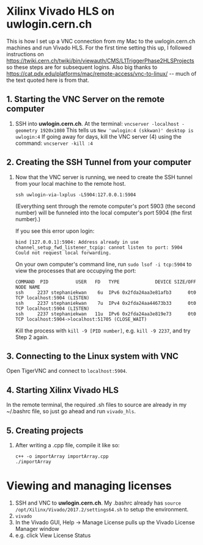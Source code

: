 # Xilinx Vivado HLS on uwlogin.cern.ch

This is how I set up a VNC connection from my Mac to the uwlogin.cern.ch machines and run Vivado HLS.
For the first time setting this up, I followed instructions on https://twiki.cern.ch/twiki/bin/viewauth/CMS/L1TriggerPhase2HLSProjects
so these steps are for subsequent logins.
Also big thanks to https://cat.pdx.edu/platforms/mac/remote-access/vnc-to-linux/ -- much of the text quoted here is from that.

## 1. Starting the VNC Server on the remote computer
1. SSH into **uwlogin.cern.ch**. At the terminal: `vncserver -localhost -geometry 1920x1080`
   This tells us `New 'uwlogin:4 (skkwan)' desktop is uwlogin:4`
   If going away for days, kill the VNC server (4) using the command: `vncserver -kill :4`

## 2. Creating the SSH Tunnel from your computer
1. Now that the VNC server is running, we need to create the SSH tunnel from your local machine to the remote host.
   ```
   ssh uwlogin-via-lxplus -L5904:127.0.0.1:5904
   ```
   (Everything sent through the remote computer's port 5903 (the second number) will be funneled into the local computer's port 5904 (the first number).)
   
   If you see this error upon login:
   ```
   bind [127.0.0.1]:5904: Address already in use
   channel_setup_fwd_listener_tcpip: cannot listen to port: 5904
   Could not request local forwarding.
   ```
   On your own computer's command line, run `sudo lsof -i tcp:5904` to view the processes that are occupying the port:
   ```
   COMMAND  PID          USER   FD   TYPE             DEVICE SIZE/OFF NODE NAME
   ssh     2237 stephaniekwan    6u  IPv6 0x2fda24aa3e81afb3      0t0  TCP localhost:5904 (LISTEN)
   ssh     2237 stephaniekwan    7u  IPv4 0x2fda24aa44673b33      0t0  TCP localhost:5904 (LISTEN)
   ssh     2237 stephaniekwan   11u  IPv6 0x2fda24aa3e819e73      0t0  TCP localhost:5904->localhost:51705 (CLOSE_WAIT)
   ```

   Kill the process with `kill -9 [PID number]`, e.g. `kill -9 2237`, and try Step 2 again.

## 3. Connecting to the Linux system with VNC
   Open TigerVNC and connect to `localhost:5904`.

## 4. Starting Xilinx Vivado HLS
   In the remote terminal, the required .sh files to source are already in my ~/.bashrc file, so just go ahead and run `vivado_hls`.

## 5. Creating projects
1. After writing a .cpp file, compile it like so: 
   ```
   c++ -o importArray importArray.cpp
   ./importArray
   ```

# Viewing and managing licenses
1. SSH and VNC to **uwlogin.cern.ch**. My .bashrc already has `source /opt/Xilinx/Vivado/2017.2/settings64.sh` to setup the environment.
2. `vivado` 
3. In the Vivado GUI, Help -> Manage License pulls up the Vivado License Manager window
4. e.g. click View License Status